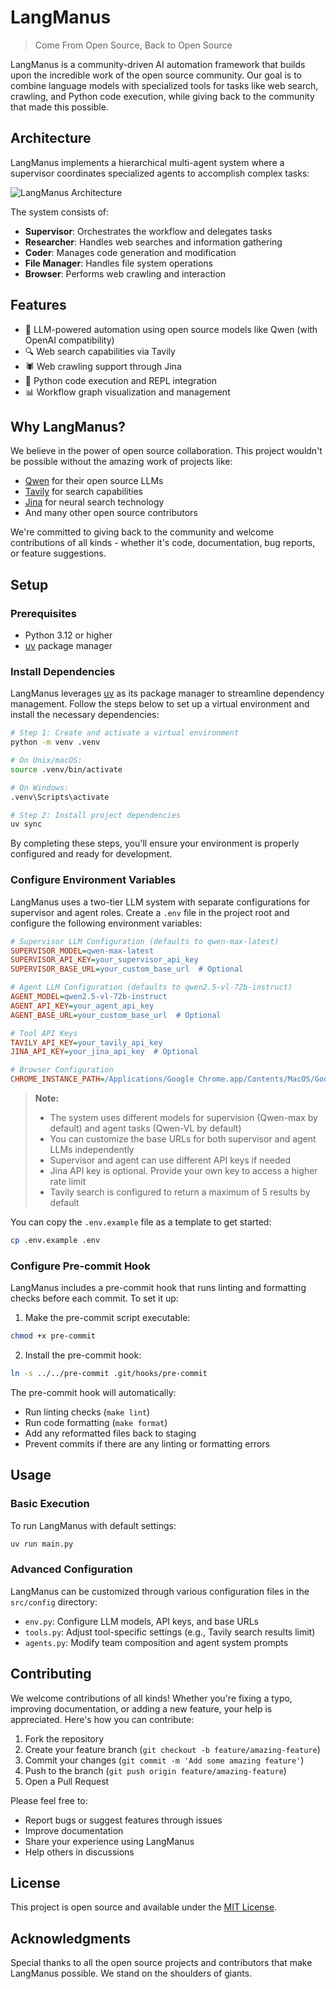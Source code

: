 # LangManus

> Come From Open Source, Back to Open Source

LangManus is a community-driven AI automation framework that builds upon the incredible work of the open source community. Our goal is to combine language models with specialized tools for tasks like web search, crawling, and Python code execution, while giving back to the community that made this possible.

## Architecture

LangManus implements a hierarchical multi-agent system where a supervisor coordinates specialized agents to accomplish complex tasks:

![LangManus Architecture](./assets/architecture.jpeg)

The system consists of:
- **Supervisor**: Orchestrates the workflow and delegates tasks
- **Researcher**: Handles web searches and information gathering
- **Coder**: Manages code generation and modification
- **File Manager**: Handles file system operations
- **Browser**: Performs web crawling and interaction

## Features

- 🤖 LLM-powered automation using open source models like Qwen (with OpenAI compatibility)
- 🔍 Web search capabilities via Tavily
- 🕷️ Web crawling support through Jina
- 🐍 Python code execution and REPL integration
- 📊 Workflow graph visualization and management

## Why LangManus?

We believe in the power of open source collaboration. This project wouldn't be possible without the amazing work of projects like:
- [Qwen](https://github.com/QwenLM/Qwen) for their open source LLMs
- [Tavily](https://tavily.com/) for search capabilities
- [Jina](https://jina.ai/) for neural search technology
- And many other open source contributors

We're committed to giving back to the community and welcome contributions of all kinds - whether it's code, documentation, bug reports, or feature suggestions.

## Setup

### Prerequisites

- Python 3.12 or higher
- [uv](https://github.com/astral-sh/uv) package manager

### Install Dependencies

LangManus leverages [uv](https://github.com/astral-sh/uv) as its package manager to streamline dependency management.
Follow the steps below to set up a virtual environment and install the necessary dependencies:

```bash
# Step 1: Create and activate a virtual environment
python -m venv .venv

# On Unix/macOS:
source .venv/bin/activate

# On Windows:
.venv\Scripts\activate

# Step 2: Install project dependencies
uv sync
```

By completing these steps, you'll ensure your environment is properly configured and ready for development.

### Configure Environment Variables

LangManus uses a two-tier LLM system with separate configurations for supervisor and agent roles. Create a `.env` file in the project root and configure the following environment variables:

```ini
# Supervisor LLM Configuration (defaults to qwen-max-latest)
SUPERVISOR_MODEL=qwen-max-latest
SUPERVISOR_API_KEY=your_supervisor_api_key
SUPERVISOR_BASE_URL=your_custom_base_url  # Optional

# Agent LLM Configuration (defaults to qwen2.5-vl-72b-instruct)
AGENT_MODEL=qwen2.5-vl-72b-instruct
AGENT_API_KEY=your_agent_api_key
AGENT_BASE_URL=your_custom_base_url  # Optional

# Tool API Keys
TAVILY_API_KEY=your_tavily_api_key
JINA_API_KEY=your_jina_api_key  # Optional

# Browser Configuration
CHROME_INSTANCE_PATH=/Applications/Google Chrome.app/Contents/MacOS/Google Chrome  # Optional, path to Chrome executable
```

> **Note:**
>
> - The system uses different models for supervision (Qwen-max by default) and agent tasks (Qwen-VL by default)
> - You can customize the base URLs for both supervisor and agent LLMs independently
> - Supervisor and agent can use different API keys if needed
> - Jina API key is optional. Provide your own key to access a higher rate limit
> - Tavily search is configured to return a maximum of 5 results by default

You can copy the `.env.example` file as a template to get started:

```bash
cp .env.example .env
```

### Configure Pre-commit Hook
LangManus includes a pre-commit hook that runs linting and formatting checks before each commit. To set it up:

1. Make the pre-commit script executable:
```bash
chmod +x pre-commit
```

2. Install the pre-commit hook:
```bash
ln -s ../../pre-commit .git/hooks/pre-commit
```

The pre-commit hook will automatically:
- Run linting checks (`make lint`)
- Run code formatting (`make format`)
- Add any reformatted files back to staging
- Prevent commits if there are any linting or formatting errors

## Usage

### Basic Execution

To run LangManus with default settings:

```bash
uv run main.py
```

### Advanced Configuration

LangManus can be customized through various configuration files in the `src/config` directory:
- `env.py`: Configure LLM models, API keys, and base URLs
- `tools.py`: Adjust tool-specific settings (e.g., Tavily search results limit)
- `agents.py`: Modify team composition and agent system prompts

## Contributing

We welcome contributions of all kinds! Whether you're fixing a typo, improving documentation, or adding a new feature, your help is appreciated. Here's how you can contribute:

1. Fork the repository
2. Create your feature branch (`git checkout -b feature/amazing-feature`)
3. Commit your changes (`git commit -m 'Add some amazing feature'`)
4. Push to the branch (`git push origin feature/amazing-feature`)
5. Open a Pull Request

Please feel free to:
- Report bugs or suggest features through issues
- Improve documentation
- Share your experience using LangManus
- Help others in discussions

## License

This project is open source and available under the [MIT License](LICENSE).

## Acknowledgments

Special thanks to all the open source projects and contributors that make LangManus possible. We stand on the shoulders of giants.
